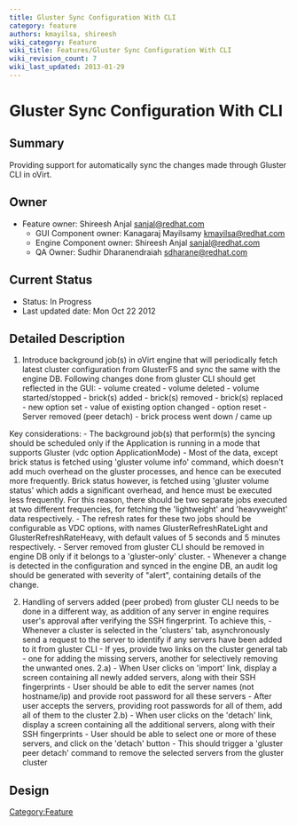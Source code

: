 ```yaml
---
title: Gluster Sync Configuration With CLI
category: feature
authors: kmayilsa, shireesh
wiki_category: Feature
wiki_title: Features/Gluster Sync Configuration With CLI
wiki_revision_count: 7
wiki_last_updated: 2013-01-29
---
```


# Gluster Sync Configuration With CLI

## Summary

Providing support for automatically sync the changes made through Gluster CLI in oVirt.

## Owner

*   Feature owner: Shireesh Anjal <sanjal@redhat.com>
    -   GUI Component owner: Kanagaraj Mayilsamy <kmayilsa@redhat.com>
    -   Engine Component owner: Shireesh Anjal <sanjal@redhat.com>
    -   QA Owner: Sudhir Dharanendraiah <sdharane@redhat.com>

## Current Status

*   Status: In Progress
*   Last updated date: Mon Oct 22 2012

## Detailed Description

1) Introduce background job(s) in oVirt engine that will periodically fetch latest cluster configuration from GlusterFS and sync the same with the engine DB. Following changes done from gluster CLI should get reflected in the GUI: - volume created - volume deleted - volume started/stopped - brick(s) added - brick(s) removed - brick(s) replaced - new option set - value of existing option changed - option reset - Server removed (peer detach) - brick process went down / came up

Key considerations: - The background job(s) that perform(s) the syncing should be scheduled only if the Application is running in a mode that supports Gluster (vdc option ApplicationMode) - Most of the data, except brick status is fetched using 'gluster volume info' command, which doesn't add much overhead on the gluster processes, and hence can be executed more frequently. Brick status however, is fetched using 'gluster volume status' which adds a significant overhead, and hence must be executed less frequently. For this reason, there should be two separate jobs executed at two different frequencies, for fetching the 'lightweight' and 'heavyweight' data respectively. - The refresh rates for these two jobs should be configurable as VDC options, with names GlusterRefreshRateLight and GlusterRefreshRateHeavy, with default values of 5 seconds and 5 minutes respectively. - Server removed from gluster CLI should be removed in engine DB only if it belongs to a 'gluster-only' cluster. - Whenever a change is detected in the configuration and synced in the engine DB, an audit log should be generated with severity of "alert", containing details of the change.

2) Handling of servers added (peer probed) from gluster CLI needs to be done in a different way, as addition of any server in engine requires user's approval after verifying the SSH fingerprint. To achieve this, - Whenever a cluster is selected in the 'clusters' tab, asynchronously send a request to the server to identify if any servers have been added to it from gluster CLI - If yes, provide two links on the cluster general tab - one for adding the missing servers, another for selectively removing the unwanted ones. 2.a) - When User clicks on 'import' link, display a screen containing all newly added servers, along with their SSH fingerprints - User should be able to edit the server names (not hostname/ip) and provide root password for all these servers - After user accepts the servers, providing root passwords for all of them, add all of them to the cluster 2.b) - When user clicks on the 'detach' link, display a screen containing all the additional servers, along with their SSH fingerprints - User should be able to select one or more of these servers, and click on the 'detach' button - This should trigger a 'gluster peer detach' command to remove the selected servers from the gluster cluster

## Design

<Category:Feature>
